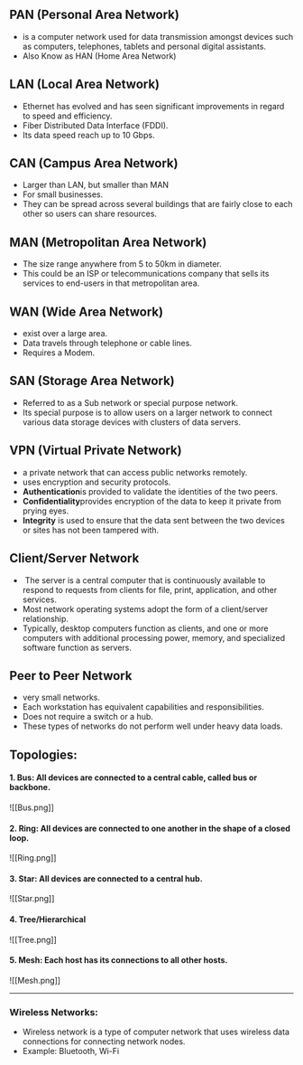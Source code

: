 ## PAN (Personal Area Network)
+ is a computer network used for data transmission amongst devices such as computers, telephones, tablets and personal digital assistants.
+  Also Know as HAN (Home Area Network)

## LAN (Local Area Network)
+ Ethernet has evolved and has seen significant improvements in regard to speed and efficiency.
+ Fiber Distributed Data Interface (FDDI).
+ Its data speed reach up to 10 Gbps.

## CAN (Campus Area Network)
+ Larger than LAN, but smaller than MAN
+ For small businesses.
+ They can be spread across several buildings that are fairly close to each other so users can share resources.

## MAN (Metropolitan Area Network)
+ The size range anywhere from 5 to 50km in diameter.
+ This could be an ISP or telecommunications company that sells its services to end-users in that metropolitan area.

## WAN (Wide Area Network)
+ exist over a large area.
+ Data travels through telephone or cable lines.
+ Requires a Modem.

## SAN (Storage Area Network)
+ Referred to as a Sub network or special purpose network.
+ Its special purpose is to allow users on a larger network to connect various data storage devices with clusters of data servers.

## VPN (Virtual Private Network)
+ a private network that can access public networks remotely.
+ uses encryption and security protocols.
+ **Authentication**is provided to validate the identities of the two peers.
+ **Confidentiality**provides encryption of the data to keep it private from prying eyes.
+  **Integrity** is used to ensure that the data sent between the two devices or sites has not been tampered with.

## Client/Server Network
+  The server is a central computer that is continuously available to respond to requests from clients for file, print, application, and other services.
+ Most network operating systems adopt the form of a client/server relationship.
+ Typically, desktop computers function as clients, and one or more computers with additional processing power, memory, and specialized software function as servers.
## Peer to Peer Network
+ very small networks.
+ Each workstation has equivalent capabilities and responsibilities.
+ Does not require a switch or a hub.
+ These types of networks do not perform well under heavy data loads.

## Topologies:
#### 1. Bus: **All devices are connected to a central** cable, called bus or backbone.
![[Bus.png]]
#### 2. Ring: All devices are connected to one another in the shape of a closed loop.
![[Ring.png]]
#### 3. Star: All devices are connected to a central hub.
![[Star.png]]
#### 4. Tree/Hierarchical
![[Tree.png]]
#### 5. Mesh: Each host has its connections to all other hosts.
![[Mesh.png]]

*****
### Wireless Networks:
+ Wireless network is a type of computer network that uses wireless data connections for connecting network nodes.
+ Example: Bluetooth, Wi-Fi
